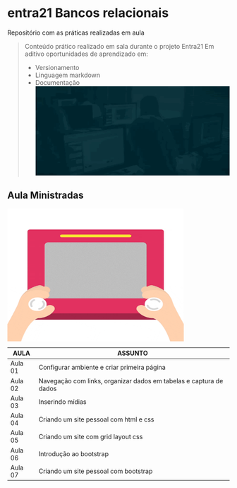 # entra21 Bancos relacionais
Repositório com as práticas realizadas em aula  

> Conteúdo prático realizado em sala durante o projeto Entra21
> Em aditivo oportunidades de aprendizado em:
> - Versionamento
> - Linguagem markdown
> - Documentação
![Gif Entra21](/entra21.gif)
## Aula Ministradas

<a href="#"><img align="center" src="./giphy.gif" width="400 " height="300" /></a>

| AULA | ASSUNTO |
|------|---------|
|Aula 01 | Configurar ambiente e criar primeira página
|Aula 02 | Navegação com links, organizar dados em tabelas e captura de dados 
|Aula 03 | Inserindo mídias
|Aula 04 | Criando um site pessoal com html e css
|Aula 05 | Criando um site com grid layout css
|Aula 06 | Introdução ao bootstrap
|Aula 07 | Criando um site pessoal com bootstrap